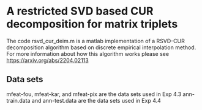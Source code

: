 # A restricted SVD based CUR decomposition for matrix triplets

The code rsvd_cur_deim.m is a matlab implementation of a RSVD-CUR decomposition algorithm based on discrete empirical interpolation method. For more information about how this algorithm works please see https://arxiv.org/abs/2204.02113

## Data sets
mfeat-fou, mfeat-kar, and mfeat-pix are the data sets used in Exp 4.3 
ann-train.data and ann-test.data are the data sets used in Exp 4.4
